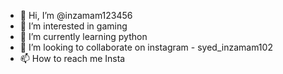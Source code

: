 - 👋 Hi, I’m @inzamam123456
- 👀 I’m interested in gaming
- 🌱 I’m currently learning python
- 💞️ I’m looking to collaborate on instagram - syed_inzamam102
- 📫 How to reach me Insta
  
  

<!---
inzamam123456/inzamam123456 is a ✨ special ✨ repository because its `README.md` (this file) appears on your GitHub profile.
You can click the Preview link to take a look at your changes.
--->
